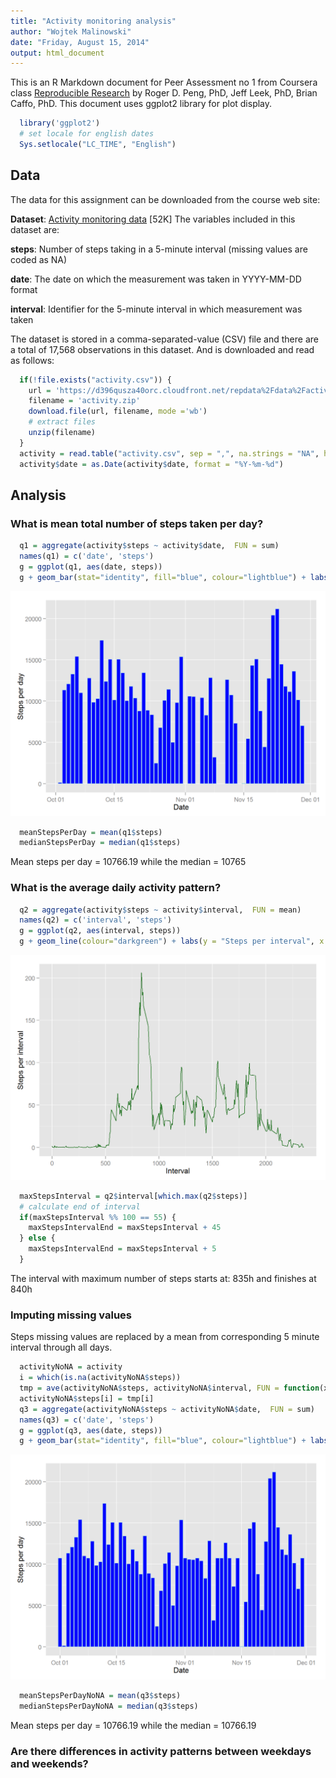```yaml
---
title: "Activity monitoring analysis"
author: "Wojtek Malinowski"
date: "Friday, August 15, 2014"
output: html_document
--- 
```


This is an R Markdown document for Peer Assessment no 1 from Coursera class [Reproducible Research](https://www.coursera.org/course/repdata) by Roger D. Peng, PhD, Jeff Leek, PhD, Brian Caffo, PhD. This document uses  ggplot2 library for plot display.


```r
  library('ggplot2')
  # set locale for english dates
  Sys.setlocale("LC_TIME", "English")
```

## Data

The data for this assignment can be downloaded from the course web site:

**Dataset**: [Activity monitoring data](https://d396qusza40orc.cloudfront.net/repdata%2Fdata%2Factivity.zip) [52K]
The variables included in this dataset are:

**steps**: Number of steps taking in a 5-minute interval (missing values are coded as NA)

**date**: The date on which the measurement was taken in YYYY-MM-DD format

**interval**: Identifier for the 5-minute interval in which measurement was taken

The dataset is stored in a comma-separated-value (CSV) file and there are a total of 17,568 observations in this dataset. And is downloaded and read as follows:


```r
  if(!file.exists("activity.csv")) {
    url = 'https://d396qusza40orc.cloudfront.net/repdata%2Fdata%2Factivity.zip'
    filename = 'activity.zip'
    download.file(url, filename, mode ='wb') 
    # extract files
    unzip(filename)
  }
  activity = read.table("activity.csv", sep = ",", na.strings = "NA", header = TRUE)
  activity$date = as.Date(activity$date, format = "%Y-%m-%d")
```

## Analysis

### What is mean total number of steps taken per day?


```r
  q1 = aggregate(activity$steps ~ activity$date,  FUN = sum)
  names(q1) = c('date', 'steps')
  g = ggplot(q1, aes(date, steps))
  g + geom_bar(stat="identity", fill="blue", colour="lightblue") + labs(y = "Steps per day", x = "Date")
```

![plot of chunk Question1](figure/Question1.png) 

```r
  meanStepsPerDay = mean(q1$steps)
  medianStepsPerDay = median(q1$steps)
```
Mean steps per day =  10766.19 while the median = 10765
  
### What is the average daily activity pattern?


```r
  q2 = aggregate(activity$steps ~ activity$interval,  FUN = mean)
  names(q2) = c('interval', 'steps')
  g = ggplot(q2, aes(interval, steps))
  g + geom_line(colour="darkgreen") + labs(y = "Steps per interval", x = "Interval")
```

![plot of chunk Question2](figure/Question2.png) 

```r
  maxStepsInterval = q2$interval[which.max(q2$steps)]
  # calculate end of interval 
  if(maxStepsInterval %% 100 == 55) {
    maxStepsIntervalEnd = maxStepsInterval + 45
  } else {
    maxStepsIntervalEnd = maxStepsInterval + 5
  }
```
The interval with maximum number of steps starts at: 835h and finishes at 840h

### Imputing missing values
Steps missing values are replaced by a mean from corresponding 5 minute interval through all days.


```r
  activityNoNA = activity
  i = which(is.na(activityNoNA$steps))
  tmp = ave(activityNoNA$steps, activityNoNA$interval, FUN = function(x) mean(x, na.rm = TRUE))
  activityNoNA$steps[i] = tmp[i]
  q3 = aggregate(activityNoNA$steps ~ activityNoNA$date,  FUN = sum)
  names(q3) = c('date', 'steps')
  g = ggplot(q3, aes(date, steps))
  g + geom_bar(stat="identity", fill="blue", colour="lightblue") + labs(y = "Steps per day", x = "Date")
```

![plot of chunk MissingValues](figure/MissingValues.png) 

```r
  meanStepsPerDayNoNA = mean(q3$steps)
  medianStepsPerDayNoNA = median(q3$steps)
```
Mean steps per day =  10766.19 while the median =  10766.19


### Are there differences in activity patterns between weekdays and weekends?



